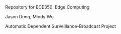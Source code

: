 Repository for ECE350: Edge Computing

Jason Dong, Mindy Wu

Automatic Dependent Surveillance-Broadcast Project
